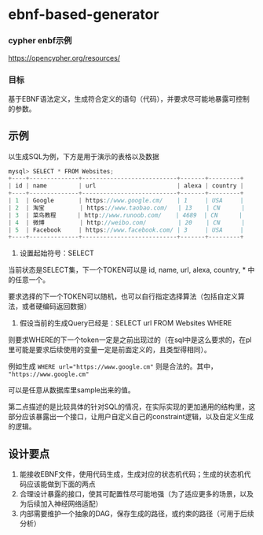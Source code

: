 # ebnf-based-generator

### cypher enbf示例

https://opencypher.org/resources/

### 目标

基于EBNF语法定义，生成符合定义的语句（代码），并要求尽可能地暴露可控制的参数。

## 示例

以生成SQL为例，下方是用于演示的表格以及数据

```c
mysql> SELECT * FROM Websites;
+----+--------------+---------------------------+-------+---------+
| id | name         | url                       | alexa | country |
+----+--------------+---------------------------+-------+---------+
| 1  | Google       | https://www.google.cm/    | 1     | USA     |
| 2  | 淘宝          | https://www.taobao.com/   | 13    | CN      |
| 3  | 菜鸟教程      | http://www.runoob.com/    | 4689  | CN      |
| 4  | 微博          | http://weibo.com/         | 20    | CN      |
| 5  | Facebook     | https://www.facebook.com/ | 3     | USA     |
+----+--------------+---------------------------+-------+---------+
```

1. 设置起始符号：SELECT

当前状态是SELECT集，下一个TOKEN可以是 id, name, url, alexa, country, * 中的任意一个。

要求选择的下一个TOKEN可以随机，也可以自行指定选择算法（包括自定义算法，或者硬编码返回数据）

1. 假设当前的生成Query已经是：SELECT url FROM Websites WHERE

则要求WHERE的下一个token一定是之前出现过的（在sql中是这么要求的，在pl里可能是要求后续使用的变量一定是前面定义的，且类型得相同）。

例如生成 `WHERE url="https://www.google.cm"` 则是合法的。其中， `"https://www.google.cm"`

可以是任意从数据库里sample出来的值。

第二点描述的是比较具体的针对SQL的情况，在实际实现的更加通用的结构里，这部分应该暴露出一个接口，让用户自定义自己的constraint逻辑，以及自定义生成的逻辑。

## 设计要点

1. 能接收EBNF文件，使用代码生成，生成对应的状态机代码；生成的状态机代码应该能做到下面的两点
2. 合理设计暴露的接口，使其可配置性尽可能地强（为了适应更多的场景，以及为后续加入神经网络适配）
3. 内部需要维护一个抽象的DAG，保存生成的路径，或约束的路径（可用于后续分析）
